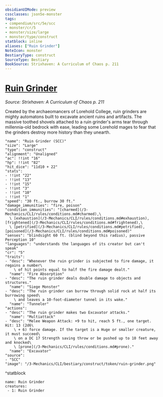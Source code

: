 ```yaml
---
obsidianUIMode: preview
cssclasses: json5e-monster
tags:
- compendium/src/5e/scc
- monster/cr/5
- monster/size/large
- monster/type/construct
statblock: inline
aliases: ["Ruin Grinder"]
NoteIcon: monster
BestiaryType: construct
SourceType: Bestiary
BookSource: Strixhaven: A Curriculum of Chaos p. 211
---
```

# [Ruin Grinder](3-Mechanics\CLI\bestiary\construct/ruin-grinder-scc.md)
*Source: Strixhaven: A Curriculum of Chaos p. 211*  

Created by the archaeomancers of Lorehold College, ruin grinders are mighty automatons built to excavate ancient ruins and artifacts. The massive toothed shovels attached to a ruin grinder's arms tear through millennia-old bedrock with ease, leading some Lorehold mages to fear that the grinders destroy more history than they unearth.

```statblock
"name": "Ruin Grinder (SCC)"
"size": "Large"
"type": "construct"
"alignment": "Unaligned"
"ac": !!int "16"
"hp": !!int "82"
"hit_dice": "11d10 + 22"
"stats":
- !!int "22"
- !!int "13"
- !!int "15"
- !!int "3"
- !!int "10"
- !!int "1"
"speed": "30 ft., burrow 30 ft."
"damage_immunities": "fire, poison"
"condition_immunities": "[charmed](/3-Mechanics/CLI/rules/conditions.md#charmed),\
  \ [exhaustion](/3-Mechanics/CLI/rules/conditions.md#exhaustion), [frightened](/3-Mechanics/CLI/rules/conditions.md#frightened),\
  \ [petrified](/3-Mechanics/CLI/rules/conditions.md#petrified), [poisoned](/3-Mechanics/CLI/rules/conditions.md#poisoned)"
"senses": "blindsight 60 ft. (blind beyond this radius), passive Perception 10"
"languages": "understands the languages of its creator but can't speak"
"cr": "5"
"traits":
- "desc": "Whenever the ruin grinder is subjected to fire damage, it regains a number\
    \ of hit points equal to half the fire damage dealt."
  "name": "Fire Absorption"
- "desc": "The ruin grinder deals double damage to objects and structures."
  "name": "Siege Monster"
- "desc": "The ruin grinder can burrow through solid rock at half its burrowing speed\
    \ and leaves a 10-foot-diameter tunnel in its wake."
  "name": "Tunneler"
"actions":
- "desc": "The ruin grinder makes two Excavator attacks."
  "name": "Multiattack"
- "desc": "Melee Weapon Attack: +9 to hit, reach 5 ft., one target. Hit: 13 (2d6\
    \ + 6) force damage. If the target is a Huge or smaller creature, it must succeed\
    \ on a DC 17 Strength saving throw or be pushed up to 10 feet away and knocked\
    \ [prone](/3-Mechanics/CLI/rules/conditions.md#prone)."
  "name": "Excavator"
"source":
- "SCC"
"image": "/3-Mechanics/CLI/bestiary/construct/token/ruin-grinder.png"
```
^statblock

```encounter-table
name: Ruin Grinder
creatures:
 - 1: Ruin Grinder
```